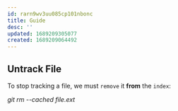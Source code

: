 ```yaml
---
id: rarn9wv3uu085cp101nbonc
title: Guide
desc: ''
updated: 1689209305077
created: 1689209064492
---
```


## Untrack File
To stop tracking a file, we must `remove` it **from** the `index`:

*git rm --cached file.ext*